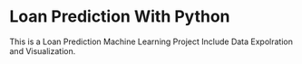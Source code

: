 # Loan Prediction With Python
This is a Loan Prediction Machine Learning Project
Include Data Expolration and Visualization.  
